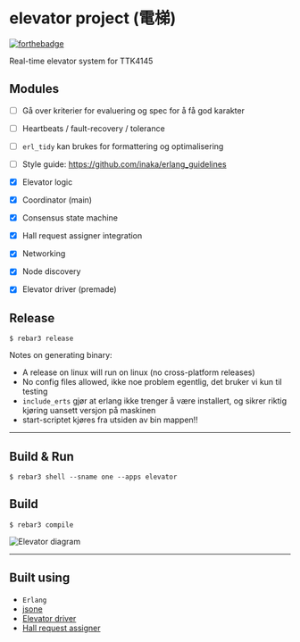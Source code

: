 elevator project (電梯)
=====
[![forthebadge](https://forthebadge.com/images/badges/fuck-it-ship-it.svg)](https://forthebadge.com)

Real-time elevator system for TTK4145

Modules
----

- [ ] Gå over kriterier for evaluering og spec for å få god karakter
- [ ] Heartbeats / fault-recovery / tolerance

- [ ] `erl_tidy` kan brukes for formattering og optimalisering
- [ ] Style guide: https://github.com/inaka/erlang_guidelines

- [x] Elevator logic
- [x] Coordinator (main)
- [x] Consensus state machine
- [x] Hall request assigner integration
- [x] Networking
- [x] Node discovery
- [x] Elevator driver (premade)

Release
----
    $ rebar3 release

Notes on generating binary:

- A release on linux will run on linux (no cross-platform releases)
- No config files allowed, ikke noe problem egentlig, det bruker vi kun til testing
- `include_erts` gjør at erlang ikke trenger å være installert, og sikrer riktig kjøring uansett versjon på maskinen
- start-scriptet kjøres fra utsiden av bin mappen!!

----

Build & Run
----
    $ rebar3 shell --sname one --apps elevator

Build
----
    $ rebar3 compile


![Elevator diagram](https://github.com/TTK4145/project-wrong_on_so_many_levels/raw/master/doc/Sanntid_moduler.png)

----

Built using
----
- `Erlang`
- [jsone](https://github.com/sile/jsone)
- [Elevator driver](https://github.com/TTK4145/driver-erlang)
- [Hall request assigner](https://github.com/TTK4145/Project-resources/tree/master/cost_fns/hall_request_assigner)